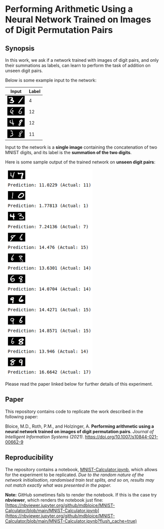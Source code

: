 # Performing Arithmetic Using a Neural Network Trained on Images of Digit Permutation Pairs

## Synopsis

In this work, we ask if a network trained with images of digit pairs, and only their summations as labels, can learn to perform the task of addition on unseen digit pairs.

Below is some example input to the network:

| Input                  | Label |
|------------------------|-------|
| ![3-1-4](3-1-4.png)    | 4     |
| ![6-6-12](6-6-12.png)  | 12    |
| ![4-8-12](4-8-12.png)  | 12    |
| ![3-8-11](3-8-11.png)  | 11    |

Input to the network is a **single image** containing the concatenation of two MNIST digits, and its label is the **summation of the two digits**.

Here is some sample output of the trained network on **unseen digit pairs**:

![Predictions](predictions.png)

Please read the paper linked below for further details of this experiment.

## Paper

This repository contains code to replicate the work described in the following paper: 

Bloice, M.D., Roth, P.M., and Holzinger, A. **Performing arithmetic using a neural network trained on images of digit permutation pairs**. _Journal of Intelligent Information Systems (2021)_. https://doi.org/10.1007/s10844-021-00662-9

## Reproducibility 

The repository contains a notebook, [MNIST-Calculator.ipynb](./MNIST-Calculator.ipynb), which allows for the experiment to be replicated. _Due to the random nature of the network initialisation, randomised train test splits, and so on, results may not match exactly what was presented in the paper._

**Note:** GitHub sometimes fails to render the notebook. If this is the case try **nbviewer**, which renders the notebook just fine: [https://nbviewer.jupyter.org/github/mdbloice/MNIST-Calculator/blob/main/MNIST-Calculator.ipynb](https://nbviewer.jupyter.org/github/mdbloice/MNIST-Calculator/blob/main/MNIST-Calculator.ipynb?flush_cache=true) 
